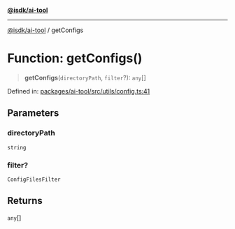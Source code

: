 [**@isdk/ai-tool**](../README.md)

***

[@isdk/ai-tool](../globals.md) / getConfigs

# Function: getConfigs()

> **getConfigs**(`directoryPath`, `filter`?): `any`[]

Defined in: [packages/ai-tool/src/utils/config.ts:41](https://github.com/isdk/ai-tool.js/blob/b0ee9498dddfa5222989cf00502bb34c601df743/src/utils/config.ts#L41)

## Parameters

### directoryPath

`string`

### filter?

`ConfigFilesFilter`

## Returns

`any`[]
